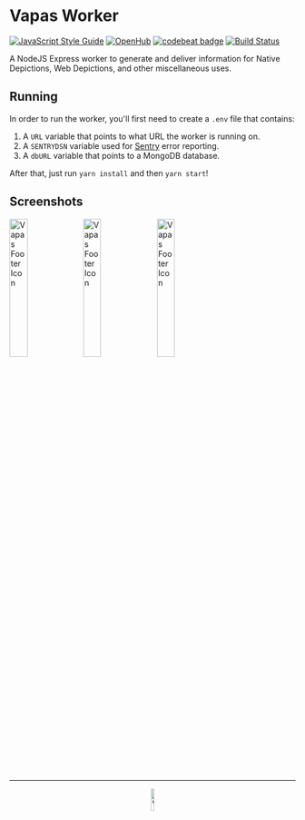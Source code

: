 # Vapas Worker
[![JavaScript Style Guide](https://img.shields.io/badge/code_style-standard-brightgreen.svg)](https://standardjs.com)
[![OpenHub](https://www.openhub.net/p/vapas-worker/widgets/project_thin_badge?format=gif)](https://www.openhub.net/p/vapas-worker)
[![codebeat badge](https://codebeat.co/badges/9c8b5ec6-984d-4b30-836b-7003b5c04ffb)](https://codebeat.co/projects/github-com-vapasrepo-vapas-worker-develop)
[![Build Status](https://travis-ci.com/VapasRepo/Vapas-Worker.svg?branch=develop)](https://travis-ci.com/VapasRepo/Vapas-Worker)

A NodeJS Express worker to generate and deliver information for Native Depictions, Web Depictions, and other miscellaneous uses.  

## Running

In order to run the worker, you'll first need to create a `.env` file that contains:

1. A `URL` variable that points to what URL the worker is running on.
2. A `SENTRYDSN` variable used for [Sentry](https://sentry.io/) error reporting.
3. A `dbURL` variable that points to a MongoDB database.  

After that, just run `yarn install` and then `yarn start`!

## Screenshots
<img src="https://gitlab.com/vapas/vapas-worker/raw/master/screenshots/sileo1.png" width="25%" alt="Vapas Footer Icon"/>
<img src="https://gitlab.com/vapas/vapas-worker/raw/master/screenshots/sileo2.png" width="25%" alt="Vapas Footer Icon"/>
<img src="https://gitlab.com/vapas/vapas-worker/raw/master/screenshots/sileo3.png" width="25%" alt="Vapas Footer Icon"/>

---

<div align="center">
    <img src="https://gitlab.com/vapas/vapas-worker/raw/master/assets/footerIcon.png" width="10%" alt="Vapas Footer Icon"/>
</div>